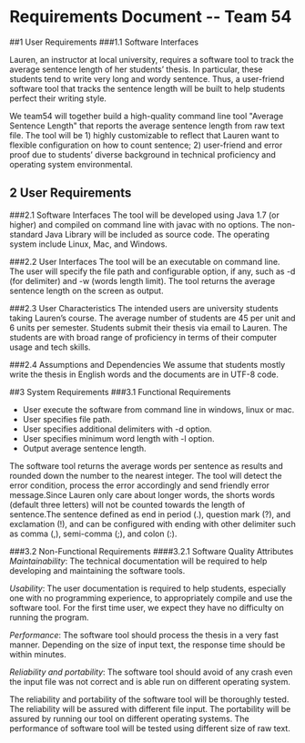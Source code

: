 # **Requirements Document -- Team 54**

##1 User Requirements
###1.1 Software Interfaces

Lauren, an instructor at local university, requires a software tool to track the average sentence length of her students’ thesis. In particular, these students tend to write very long and wordy sentence. Thus, a user-friend software tool that tracks the sentence length will be built to help students perfect their writing style.

We team54 will together build a high-quality command line tool "Average Sentence Length" that reports the average sentence length from raw text file. The tool will be 1) highly customizable to reflect that Lauren want to flexible configuration on how to count sentence; 2) user-friend and error proof due to students’ diverse background in technical proficiency and operating system environmental. 

## 2 User Requirements

###2.1 Software Interfaces
The tool will be developed using Java 1.7 (or higher) and compiled on command line with javac with no options. The non-standard Java Library will be included as source code. The operating system include Linux, Mac, and Windows.

###2.2 User Interfaces
The tool will be an executable on command line. The user will specify the file path and configurable option, if any, such as -d (for delimiter) and -w (words length limit). The tool returns the average sentence length on the screen as output. 

###2.3 User Characteristics
The intended users are university students taking Lauren’s course. The average number of students are 45 per unit and 6 units per semester. Students submit their thesis via email to Lauren. The students are with broad range of proficiency in terms of their computer usage and tech skills.

###2.4 Assumptions and Dependencies
We assume that students mostly write the thesis in English words and the documents are in UTF-8 code. 

##3 System Requirements
###3.1 Functional Requirements
- User execute the software from command line in windows, linux or mac.
- User specifies file path.
- User specifies additional delimiters with -d option.
- User specifies minimum word length with -l option.
- Output average sentence length.

The software tool returns the average words per sentence as results and rounded down the number to the nearest integer. The tool will detect the error condition, process the error accordingly and send friendly error message.Since Lauren only care about longer words, the shorts words (default three letters) will not be counted towards the length of sentence.The sentence defined as end in period (.), question mark (?), and exclamation (!), and can be configured with ending with other delimiter such as comma (,), semi-comma (;), and colon (:).

###3.2 Non-Functional Requirements
####3.2.1 Software Quality Attributes
*Maintainability*: The technical documentation will be required to help developing and maintaining the software tools.

*Usability*: The user documentation is required to help students, especially one with no programming experience, to appropriately compile and use the software tool. For the first time user, we expect they have no difficulty on running the program.

*Performance*: The software tool should process the thesis in a very fast manner.  Depending on the size of input text, the response time should be within minutes.

*Reliability and portability*: The software tool should avoid of any crash even the input file was not correct and is able run on different operating system.

The reliability and portability of the software tool will be thoroughly tested. The reliability will be assured with different file input. The portability will be assured by running our tool on different operating systems. The performance of software tool will be tested using different size of raw text. 
